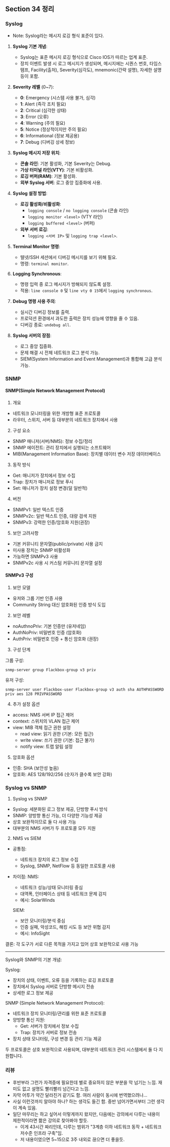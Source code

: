 ## Section 34 정리

### Syslog

- Note: Syslog라는 메시지 로깅 형식 표준이 있다.

1. **Syslog 기본 개념**:
   - Syslog는 표준 메시지 로깅 형식으로 Cisco IOS가 따르는 업계 표준.
   - 장치 이벤트 발생 시 로그 메시지가 생성되며, 메시지에는 시퀀스 번호, 타임스탬프, Facility(출처), Severity(심각도), mnemonic(간략 설명), 자세한 설명 등이 포함.

2. **Severity 레벨** (0~7):
   - **0**: Emergency (시스템 사용 불가, 심각)
   - **1**: Alert (즉각 조치 필요)
   - **2**: Critical (심각한 상태)
   - **3**: Error (오류)
   - **4**: Warning (주의 필요)
   - **5**: Notice (정상적이지만 주의 필요)
   - **6**: Informational (정보 제공용)
   - **7**: Debug (디버깅 상세 정보)

3. **Syslog 메시지 저장 위치**:
   - **콘솔 라인**: 기본 활성화, 기본 Severity는 Debug.
   - **가상 터미널 라인(VTY)**: 기본 비활성화.
   - **로깅 버퍼(RAM)**: 기본 활성화.
   - **외부 Syslog 서버**: 로그 중앙 집중화에 사용.

4. **Syslog 설정 방법**:
   - **로깅 활성화/비활성화**:
     - `logging console` / `no logging console` (콘솔 라인)
     - `logging monitor <level>` (VTY 라인)
     - `logging buffered <level>` (버퍼)
   - **외부 서버 로깅**:
     - `logging <서버 IP>` 및 `logging trap <level>`.

5. **Terminal Monitor 명령**:
   - 텔넷/SSH 세션에서 디버깅 메시지를 보기 위해 필요.
   - 명령: `terminal monitor`.

6. **Logging Synchronous**:
   - 명령 입력 중 로그 메시지가 방해되지 않도록 설정.
   - 적용: `line console 0` 및 `line vty 0 15`에서 `logging synchronous`.

7. **Debug 명령 사용 주의**:
   - 실시간 디버깅 정보를 출력.
   - 프로덕션 환경에서 과도한 출력은 장치 성능에 영향을 줄 수 있음.
   - 디버깅 종료: `undebug all`.

8. **Syslog 서버의 장점**:
   - 로그 중앙 집중화.
   - 문제 해결 시 전체 네트워크 로그 분석 가능.
   - SIEM(System Information and Event Management)과 통합해 고급 분석 가능.


### SNMP

#### SNMP(Simple Network Management Protocol)

1. 개요
- 네트워크 모니터링을 위한 개방형 표준 프로토콜
- 라우터, 스위치, 서버 등 대부분의 네트워크 장치에서 사용

2. 구성 요소
- SNMP 매니저(서버/NMS): 정보 수집/정리
- SNMP 에이전트: 관리 장치에서 실행되는 소프트웨어
- MIB(Management Information Base): 장치별 데이터 변수 저장 데이터베이스

3. 동작 방식
- Get: 매니저가 장치에서 정보 수집
- Trap: 장치가 매니저로 정보 푸시
- Set: 매니저가 장치 설정 변경(덜 일반적)

4. 버전
- SNMPv1: 일반 텍스트 인증
- SNMPv2c: 일반 텍스트 인증, 대량 검색 지원
- SNMPv3: 강력한 인증/암호화 지원(권장)

5. 보안 고려사항
- 기본 커뮤니티 문자열(public/private) 사용 금지
- 미사용 장치는 SNMP 비활성화
- 가능하면 SNMPv3 사용
- SNMPv2c 사용 시 커스텀 커뮤니티 문자열 설정

#### SNMPv3 구성

1. 보안 모델
- 유저와 그룹 기반 인증 사용
- Community String 대신 암호화된 인증 방식 도입

2. 보안 레벨
- noAuthnoPriv: 기본 인증만 (유저네임)
- AuthNoPriv: 비밀번호 인증 (암호화)
- AuthPriv: 비밀번호 인증 + 통신 암호화 (권장)

3. 구성 단계

그룹 구성:
```
snmp-server group Flackbox-group v3 priv
```

유저 구성:
```
snmp-server user Flackbox-user Flackbox-group v3 auth sha AUTHPASSWORD priv aes 128 PRIVPASSWORD
```

4. 추가 설정 옵션
- access: NMS 서버 IP 접근 제어
- context: 스위치의 VLAN 접근 제어
- view: MIB 객체 접근 권한 설정
  - read view: 읽기 권한 (기본: 모든 접근)
  - write view: 쓰기 권한 (기본: 접근 불가)
  - notify view: 트랩 알림 설정

5. 암호화 옵션
- 인증: SHA (보안성 높음)
- 암호화: AES 128/192/256 (숫자가 클수록 보안 강화)


### Syslog vs SNMP

1. Syslog vs SNMP
- Syslog: 세분화된 로그 정보 제공, 단방향 푸시 방식
- SNMP: 양방향 통신 가능, 더 다양한 기능성 제공
- 상호 보완적이므로 둘 다 사용 가능
- 대부분의 NMS 서버가 두 프로토콜 모두 지원

2. NMS vs SIEM
- 공통점: 
  - 네트워크 장치의 로그 정보 수집
  - Syslog, SNMP, NetFlow 등 동일한 프로토콜 사용

- 차이점:
  NMS:
  - 네트워크 성능/상태 모니터링 중심
  - 대역폭, 인터페이스 상태 등 네트워크 문제 감지
  - 예시: SolarWinds

  SIEM:
  - 보안 모니터링/분석 중심
  - 인증 실패, 악성코드, 해킹 시도 등 보안 위협 감지
  - 예시: InfoSight

결론: 각 도구가 서로 다른 목적을 가지고 있어 상호 보완적으로 사용 가능

---

Syslog와 SNMP의 기본 개념:

Syslog:
- 장치의 상태, 이벤트, 오류 등을 기록하는 로깅 프로토콜
- 장치에서 Syslog 서버로 단방향 메시지 전송
- 상세한 로그 정보 제공

SNMP (Simple Network Management Protocol):
- 네트워크 장치 모니터링/관리를 위한 표준 프로토콜
- 양방향 통신 지원:
  - Get: 서버가 장치에서 정보 수집
  - Trap: 장치가 서버로 정보 전송
- 장치 상태 모니터링, 구성 변경 등 관리 기능 제공

두 프로토콜은 상호 보완적으로 사용되며, 대부분의 네트워크 관리 시스템에서 둘 다 지원합니다.

### 리뷰

- 후반부라 그런가 자격증에 필요한데 별로 중요하지 않은 부분을 막 넘기는 느낌. 재미도 없고 설명도 빨리빨리 넘긴다고 느낌.
- 자막 어투가 약간 달라진거 같기도 함. 여러 사람이 동시에 번역했으려나...
- 사실 이런것까지 알아야 하나? 하는 생각도 들긴 함. 중반 넘어가면서부터 그런 생각이 계속 있음.
- 일단 마무리는 하고 싶어서 이렇게까지 왔지만, 다음에는 강의에서 다루는 내용이 제한적이라면 짦은 강의로 찾아봐야 할듯.
    - 이게 43시간 짜리인데, 다루는 범위가 "3계층 이하 네트워크 동작 + 네트워크 저수준 인프라 구축"임. 
    - 저 내용이였으면 5~15으로 3주 내외로 끊으면 더 좋을듯.